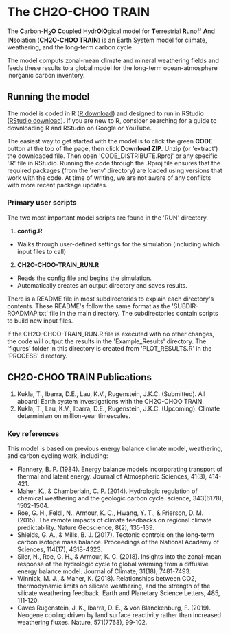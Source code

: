 # The CH2O-CHOO TRAIN 
The **C**arbon-**H<sub>2</sub>O** **C**oupled Hydr**O**l**O**gical model for **T**errestrial **R**unoff **A**nd **IN**solation (**CH2O-CHOO TRAIN**) is an Earth System model for climate, weathering, and the long-term carbon cycle. 

The model computs zonal-mean climate and mineral weathering fields and feeds these results to a global model for the long-term ocean-atmosphere inorganic carbon inventory.

## Running the model
The model is coded in R ([R download](https://cran.r-project.org/)) and designed to run in RStudio ([RStudio download](https://www.rstudio.com/products/rstudio/download/)). If you are new to R, consider searching for a guide to downloading R and RStudio on Google or YouTube.  

The easiest way to get started with the model is to click the green **CODE** button at the top of the page, then click **Download ZIP**. Unzip (or 'extract') the downloaded file. Then open 'CODE_DISTRIBUTE.Rproj' or any specific '.R' file in RStudio. Running the code through the .Rproj file ensures that the required packages (from the 'renv' directory) are loaded using versions that work with the code. At time of writing, we are not aware of any conflicts with more recent package updates.

### Primary user scripts
The two most important model scripts are found in the 'RUN' directory.
1. **config.R**
  - Walks through user-defined settings for the simulation (including which input files to call)
2. **CH2O-CHOO-TRAIN_RUN.R**
  - Reads the config file and begins the simulation. 
  - Automatically creates an output directory and saves results.

There is a README file in most subdirectories to explain each directory's contents. These README's follow the same format as the 'SUBDIR-ROADMAP.txt' file in the main directory. The subdirectories contain scripts to build new input files.

If the CH2O-CHOO-TRAIN_RUN.R file is executed with no other changes, the code will output the results in the 'Example_Results' directory. The 'figures' folder in this directory is created from 'PLOT_RESULTS.R' in the 'PROCESS' directory.

## CH2O-CHOO TRAIN Publications
1. Kukla, T., Ibarra, D.E., Lau, K.V., Rugenstein, J.K.C. (Submitted). All aboard! Earth system investigations with the CH2O-CHOO TRAIN.
2. Kukla, T., Lau, K.V., Ibarra, D.E., Rugenstein, J.K.C. (Upcoming). Climate determinism on million-year timescales.

### Key references
This model is based on previous energy balance climate model, weathering, and carbon cycling work, including: 
- Flannery, B. P. (1984). Energy balance models incorporating transport of thermal and latent energy. Journal of Atmospheric Sciences, 41(3), 414-421.
- Maher, K., & Chamberlain, C. P. (2014). Hydrologic regulation of chemical weathering and the geologic carbon cycle. science, 343(6178), 1502-1504.
- Roe, G. H., Feldl, N., Armour, K. C., Hwang, Y. T., & Frierson, D. M. (2015). The remote impacts of climate feedbacks on regional climate predictability. Nature Geoscience, 8(2), 135-139.
- Shields, G. A., & Mills, B. J. (2017). Tectonic controls on the long-term carbon isotope mass balance. Proceedings of the National Academy of Sciences, 114(17), 4318-4323.
- Siler, N., Roe, G. H., & Armour, K. C. (2018). Insights into the zonal-mean response of the hydrologic cycle to global warming from a diffusive energy balance model. Journal of Climate, 31(18), 7481-7493.
- Winnick, M. J., & Maher, K. (2018). Relationships between CO2, thermodynamic limits on silicate weathering, and the strength of the silicate weathering feedback. Earth and Planetary Science Letters, 485, 111-120.
- Caves Rugenstein, J. K., Ibarra, D. E., & von Blanckenburg, F. (2019). Neogene cooling driven by land surface reactivity rather than increased weathering fluxes. Nature, 571(7763), 99-102.
